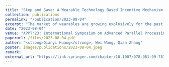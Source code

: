 ```yaml
---
title: "Step and Save: A Wearable Technology Based Incentive Mechanism for Health Insurance"
collection: publications
permalink: "/publication/2023-08-04"
excerpt: "The market of wearables are growing explosively for the past few years. The majority of the devices are related to health care and fitness. It is embarrassing that users easily lose interest in these devices, and thus fail to improve health condition. Recently, the “be healthy and be rewarded” programs are gaining popularity in health insurance market. The insurance companies give financial rewards to its policyholders who take the initiative to keep healthy. It provides the policyholders with incentives to lead a healthier lifestyle and the insurer can also benefit from less medical claims. Unfortunately, there are hardly any studies discussing how to design the incentive mechanism in this new emerging health promotion program. Improper design would not change policyholders’ unhealthy behavior and the insurer cannot benefit from it. In this paper, we propose a mechanism for this health promotion program. We model it as …"
date: "2023-08-04"
venue: "APPT'23: International Symposium on Advanced Parallel Processing Technologies, 326-347, 2023"
paperurl: /files/2023-08-04.pdf
author: "<strong>Qianyi Huang</strong>, Wei Wang, Qian Zhang"
poster: images/publications/2023-08-04.jpeg
remark:
external_url: "https://link.springer.com/chapter/10.1007/978-981-99-7872-4_19"
---
```

